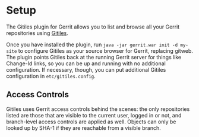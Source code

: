 Setup
=====

The Gitiles plugin for Gerrit allows you to list and browse all your Gerrit
repositories using [Gitiles](http://code.google.com/p/gitiles).

Once you have installed the plugin, run `java -jar gerrit.war init -d my-site`
to configure Gitiles as your source browser for Gerrit, replacing gitweb. The
plugin points Gitiles back at the running Gerrit server for things like
Change-Id links, so you can be up and running with no additional configuration.
If necessary, though, you can put additional Gitiles configuration in
`etc/gitiles.config`.

Access Controls
---------------

Gitiles uses Gerrit access controls behind the scenes: the only repositories
listed are those that are visible to the current user, logged in or not, and
branch-level access controls are applied as well. Objects can only be looked up
by SHA-1 if they are reachable from a visible branch.
